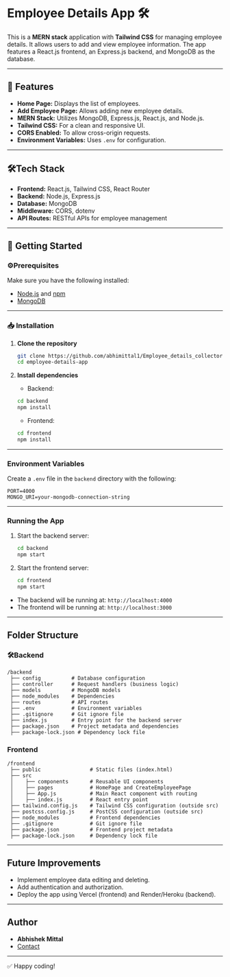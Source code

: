 # Employee Details App 🛠️

This is a **MERN stack** application with **Tailwind CSS** for managing employee details. It allows users to add and view employee information. The app features a React.js frontend, an Express.js backend, and MongoDB as the database.

---

## 🚀 Features

- **Home Page:** Displays the list of employees.
- **Add Employee Page:** Allows adding new employee details.
- **MERN Stack:** Utilizes MongoDB, Express.js, React.js, and Node.js.
- **Tailwind CSS:** For a clean and responsive UI.
- **CORS Enabled:** To allow cross-origin requests.
- **Environment Variables:** Uses `.env` for configuration.

---

## 🛠Tech Stack

- **Frontend:** React.js, Tailwind CSS, React Router
- **Backend:** Node.js, Express.js
- **Database:** MongoDB
- **Middleware:** CORS, dotenv
- **API Routes:** RESTful APIs for employee management

---

## 🚀 Getting Started

### ⚙Prerequisites

Make sure you have the following installed:

- [Node.js](https://nodejs.org/) and [npm](https://www.npmjs.com/)
- [MongoDB](https://www.mongodb.com/)

---

### 📥 Installation

1. **Clone the repository**
   ```bash
   git clone https://github.com/abhimittal1/Employee_details_collector
   cd employee-details-app
   ```

2. **Install dependencies**
   - Backend:
   ```bash
   cd backend
   npm install
   ```
   - Frontend:
   ```bash
   cd frontend
   npm install
   ```

---

### Environment Variables

Create a `.env` file in the `backend` directory with the following:
```
PORT=4000
MONGO_URI=your-mongodb-connection-string
```

---

### Running the App

1. Start the backend server:
   ```bash
   cd backend
   npm start
   ```

2. Start the frontend server:
   ```bash
   cd frontend
   npm start
   ```

- The backend will be running at: `http://localhost:4000`
- The frontend will be running at: `http://localhost:3000`

---

## Folder Structure

### 🛠Backend
```
/backend
 ├── config          # Database configuration
 ├── controller      # Request handlers (business logic)
 ├── models          # MongoDB models
 ├── node_modules    # Dependencies
 ├── routes          # API routes
 ├── .env            # Environment variables
 ├── .gitignore      # Git ignore file
 ├── index.js        # Entry point for the backend server
 ├── package.json    # Project metadata and dependencies
 ├── package-lock.json # Dependency lock file
```

### Frontend
```
/frontend
 ├── public                # Static files (index.html)
 ├── src
 │    ├── components       # Reusable UI components
 │    ├── pages            # HomePage and CreateEmployeePage
 │    ├── App.js           # Main React component with routing
 │    ├── index.js         # React entry point
 ├── tailwind.config.js    # Tailwind CSS configuration (outside src)
 ├── postcss.config.js     # PostCSS configuration (outside src)
 ├── node_modules          # Frontend dependencies
 ├── .gitignore            # Git ignore file
 ├── package.json          # Frontend project metadata
 ├── package-lock.json     # Dependency lock file

```

---

## Future Improvements

- Implement employee data editing and deleting.
- Add authentication and authorization.
- Deploy the app using Vercel (frontend) and Render/Heroku (backend).

---

## Author

- **Abhishek Mittal**
- [Contact](mailto:abhishekmittal24gold@gmail.com)

---

✅ Happy coding!
